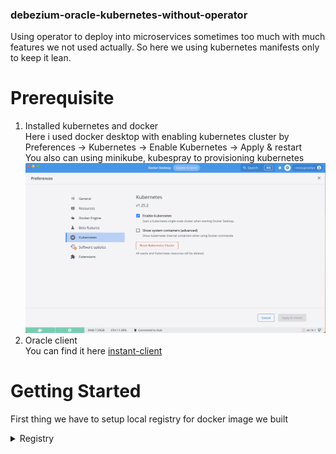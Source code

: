 ### debezium-oracle-kubernetes-without-operator

Using operator to deploy into microservices sometimes too much with much features we not used actually. So here we using kubernetes manifests only to keep it lean.
# Prerequisite
1. Installed kubernetes and docker <br />
Here i used docker desktop with enabling kubernetes cluster by Preferences -> Kubernetes -> Enable Kubernetes -> Apply & restart <br />
You also can using minikube, kubespray to provisioning kubernetes
![docker-desktop](https://github.com/renosuprastiyo/debezium-oracle-kubernetes-without-operator/blob/main/docker-desktop.png)
2. Oracle client <br />
You can find it here [instant-client](https://www.oracle.com/database/technologies/instant-client/downloads.html) <br />
# Getting Started
First thing we have to setup local registry for docker image we built
<details><summary>Registry</summary><p>>docker run -d -p 5000:5000 --restart=always --name registry -e REGISTRY_VALIDATION_DISABLED=true registry:2<br />![local-registry](https://github.com/renosuprastiyo/debezium-oracle-kubernetes-without-operator/blob/main/local-registry.png)</p></details>
